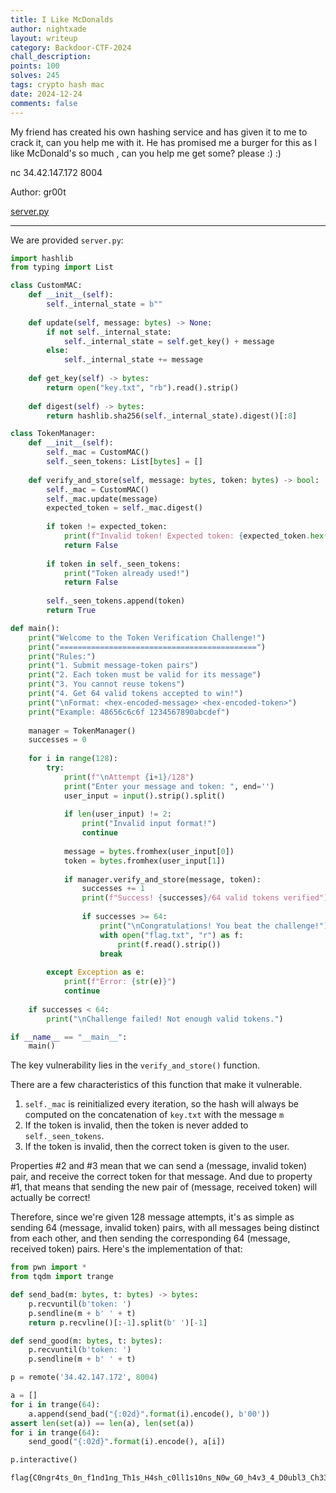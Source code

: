 ```yaml
---
title: I Like McDonalds
author: nightxade
layout: writeup
category: Backdoor-CTF-2024
chall_description: 
points: 100
solves: 245
tags: crypto hash mac
date: 2024-12-24
comments: false
---
```


My friend has created his own hashing service and has given it to me to crack it, can you help me with it. He has promised me a burger for this as I like McDonald's so much , can you help me get some? please :) :)  

nc 34.42.147.172 8004  

Author: gr00t  

[server.py](https://github.com/Nightxade/ctf-writeups/blob/master/assets/CTFs/Backdoor-CTF-2024/server.py)  

---

We are provided `server.py`:  

```py
import hashlib
from typing import List

class CustomMAC:
    def __init__(self):
        self._internal_state = b""
        
    def update(self, message: bytes) -> None:
        if not self._internal_state:
            self._internal_state = self.get_key() + message
        else:
            self._internal_state += message
            
    def get_key(self) -> bytes:
        return open("key.txt", "rb").read().strip()
            
    def digest(self) -> bytes:
        return hashlib.sha256(self._internal_state).digest()[:8]

class TokenManager:
    def __init__(self):
        self._mac = CustomMAC()
        self._seen_tokens: List[bytes] = []
        
    def verify_and_store(self, message: bytes, token: bytes) -> bool:
        self._mac = CustomMAC()
        self._mac.update(message)
        expected_token = self._mac.digest()
        
        if token != expected_token:
            print(f"Invalid token! Expected token: {expected_token.hex()}")
            return False
            
        if token in self._seen_tokens:
            print("Token already used!")
            return False
            
        self._seen_tokens.append(token)
        return True

def main():
    print("Welcome to the Token Verification Challenge!")
    print("============================================")
    print("Rules:")
    print("1. Submit message-token pairs")
    print("2. Each token must be valid for its message")
    print("3. You cannot reuse tokens")
    print("4. Get 64 valid tokens accepted to win!")
    print("\nFormat: <hex-encoded-message> <hex-encoded-token>")
    print("Example: 48656c6c6f 1234567890abcdef")
    
    manager = TokenManager()
    successes = 0
    
    for i in range(128):
        try:
            print(f"\nAttempt {i+1}/128")
            print("Enter your message and token: ", end='')
            user_input = input().strip().split()
            
            if len(user_input) != 2:
                print("Invalid input format!")
                continue
                
            message = bytes.fromhex(user_input[0])
            token = bytes.fromhex(user_input[1])
            
            if manager.verify_and_store(message, token):
                successes += 1
                print(f"Success! {successes}/64 valid tokens verified")
                
                if successes >= 64:
                    print("\nCongratulations! You beat the challenge!")
                    with open("flag.txt", "r") as f:
                        print(f.read().strip())
                    break
            
        except Exception as e:
            print(f"Error: {str(e)}")
            continue
            
    if successes < 64:
        print("\nChallenge failed! Not enough valid tokens.")

if __name__ == "__main__":
    main()
```

The key vulnerability lies in the `verify_and_store()` function.  

There are a few characteristics of this function that make it vulnerable.  
1. `self._mac` is reinitialized every iteration, so the hash will always be computed on the concatenation of `key.txt` with the message `m`  
2. If the token is invalid, then the token is never added to `self._seen_tokens`.  
3. If the token is invalid, then the correct token is given to the user.  

Properties #2 and #3 mean that we can send a (message, invalid token) pair, and receive the correct token for that message. And due to property #1, that means that sending the new pair of (message, received token) will actually be correct!  

Therefore, since we're given 128 message attempts, it's as simple as sending 64 (message, invalid token) pairs, with all messages being distinct from each other, and then sending the corresponding 64 (message, received token) pairs. Here's the implementation of that:  

```py
from pwn import *
from tqdm import trange

def send_bad(m: bytes, t: bytes) -> bytes:
    p.recvuntil(b'token: ')
    p.sendline(m + b' ' + t)
    return p.recvline()[:-1].split(b' ')[-1]

def send_good(m: bytes, t: bytes):
    p.recvuntil(b'token: ')
    p.sendline(m + b' ' + t)

p = remote('34.42.147.172', 8004)

a = []
for i in trange(64):
    a.append(send_bad("{:02d}".format(i).encode(), b'00'))
assert len(set(a)) == len(a), len(set(a))
for i in trange(64):
    send_good("{:02d}".format(i).encode(), a[i])

p.interactive()
```

	flag{C0ngr4ts_0n_f1nd1ng_Th1s_H4sh_c0ll1s10ns_N0w_G0_h4v3_4_D0ubl3_Ch33s3_Burg3r}